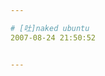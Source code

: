 ```yaml
---

# [吐]naked ubuntu
2007-08-24 21:50:52


---
```



&nbsp; <img src="http://img241.imageshack.us/img241/8929/ubuntugirl1qc2.jpg" alt=""><br />
